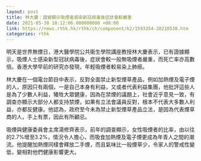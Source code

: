 ```yaml
---
layout: post
title: 林大慶：證據顯示吸煙者感染新冠病毒後症狀會較嚴重
date: 2021-05-30 10:12:06.000000000 +08:00
link: https://news.rthk.hk/rthk/ch/component/k2/1593354-20210530.htm
categories: rthk
---
```


明天是世界無煙日，港大醫學院公共衞生學院講座教授林大慶表示，已有證據顯示，吸煙人士感染新型冠狀病毒後，症狀會較一般無吸煙者嚴重，而死亡率亦高數倍。香港大學早前的研究亦發現，年輕吸煙者較易染上肺癆。

林大慶在一個電台節目中表示，反對全面禁止新型煙草產品，例如加熱煙及電子煙的人，原因只有兩個，一是自己本身有利益，又或者代表利益集團，他批評這些人是為了少數人利益，犧牲大眾健康，因為在禁煙的議題上，社會近乎意見一致，有調查亦顯示大部分人都支持禁煙，如果有立法會議員反對，根本不代表大多數人利益，亦都反健康。他認為，政府至今未為禁止新型煙草產品立法，是因為代表煙草商的人，手上有票，因此有所顧忌。

吸煙與健康委員會主席湯修齊表示，前年的調查顯示，女性吸煙者的比率，由以往的2.7%增至3.2%，情況令人擔心，而吸食加熱煙及電子煙更成為年青人之間的潮流。他提醒加熱煙同樣會釋放二手煙，而且氣味比一般煙草少，令家人的警戒性變低，變相對他們健康影響更大。
